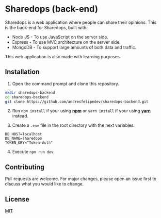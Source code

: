 # Sharedops (back-end)

Sharedops is a web application where people can share their opinions. This is the back-end for Sharedops, built with:

* Node JS - To use JavaScript on the server side.
* Express - To use MVC architecture on the server side.
* MongoDB - To support large amounts of both data and traffic.

This web application is also made with learning purposes.

## Installation

1. Open the command prompt and clone this repository.
```bash
mkdir sharedops-backend
cd sharedops-backend
git clone https://github.com/andresfelipedev/sharedops-backend.git
```

2. Run `npm install` if your using [**npm**](https://www.npmjs.com/) or `yarn install` if your using [**yarn**](https://yarnpkg.com/) instead.

3. Create a `.env` file in the root directory with the next variables:
```
DB_HOST=localhost
DB_NAME=sharedops
TOKEN_KEY="Token-Auth"
```

4. Execute `npm run dev`.

## Contributing

Pull requests are welcome. For major changes, please open an issue first to discuss what you would like to change.

## License
[MIT](https://choosealicense.com/licenses/mit/)